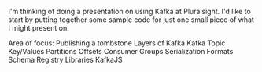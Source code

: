 I'm thinking of doing a presentation on using Kafka at Pluralsight. I'd like to start by putting together some sample code for just one small piece of what I might present on.

Area of focus: 
Publishing a tombstone
Layers of Kafka
  Kafka
    Topic
    Key/Values
    Partitions
    Offsets
    Consumer Groups
  Serialization Formats
  Schema Registry
  Libraries
  KafkaJS